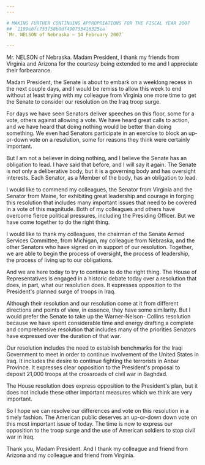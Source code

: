 ```yaml
---
---

# MAKING FURTHER CONTINUING APPROPRIATIONS FOR THE FISCAL YEAR 2007
## `1199e6fc753f58b0df490733416325ea`
`Mr. NELSON of Nebraska — 14 February 2007`

---
```



Mr. NELSON of Nebraska. Madam President, I thank my friends from 
Virginia and Arizona for the courtesy being extended to me and I 
appreciate their forbearance.

Madam President, the Senate is about to embark on a weeklong recess 
in the next couple days, and I would be remiss to allow this week to 
end without at least trying with my colleague from Virginia one more 
time to get the Senate to consider our resolution on the Iraq troop 
surge.

For days we have seen Senators deliver speeches on this floor, some 
for a vote, others against allowing a vote. We have heard great calls 
to action, and we have heard that doing nothing would be better than 
doing something. We even had Senators participate in an exercise to 
block an up-or-down vote on a resolution, some for reasons they think 
were certainly important.

But I am not a believer in doing nothing, and I believe the Senate 
has an obligation to lead. I have said that before, and I will say it 
again. The Senate is not only a deliberative body, but it is a 
governing body and has oversight interests. Each Senator, as a Member 
of the body, has an obligation to lead.

I would like to commend my colleagues, the Senator from Virginia and 
the Senator from Maine, for exhibiting great leadership and courage in 
forging this resolution that includes many important issues that need 
to be covered in a vote of this magnitude. Both of my colleagues and 
others have overcome fierce political pressures, including the 
Presiding Officer. But we have come together to do the right thing.

I would like to thank my colleagues, the chairman of the Senate Armed 
Services Committee, from Michigan, my colleague from Nebraska, and the 
other Senators who have signed on in support of our resolution. 
Together, we are able to begin the process of oversight, the process of 
leadership, the process of living up to our obligations.

And we are here today to try to continue to do the right thing. The 
House of Representatives is engaged in a historic debate today over a 
resolution that does, in part, what our resolution does. It expresses 
opposition to the President's planned surge of troops in Iraq.

Although their resolution and our resolution come at it from 
different directions and points of view, in essence, they have some 
similarity. But I would prefer the Senate to take up the Warner-Nelson-
Collins resolution because we have spent considerable time and energy 
drafting a complete and comprehensive resolution that includes many of 
the priorities Senators have expressed over the duration of that war.

Our resolution includes the need to establish benchmarks for the 
Iraqi Government to meet in order to continue involvement of the United 
States in Iraq. It includes the desire to continue fighting the 
terrorists in Anbar Province. It expresses clear opposition to the 
President's proposal to deposit 21,000 troops at the crossroads of 
civil war in Baghdad.

The House resolution does express opposition to the President's plan, 
but it does not include these other important measures which we think 
are very important.

So I hope we can resolve our differences and vote on this resolution 
in a timely fashion. The American public deserves an up-or-down down 
vote on this most important issue of today. The time is now to express 
our opposition to the troop surge and the use of American soldiers to 
stop civil war in Iraq.

Thank you, Madam President. And I thank my colleague and friend from 
Arizona and my colleague and friend from Virginia.